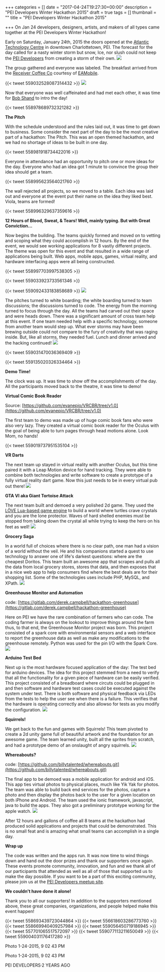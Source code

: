 +++
categories = []
date = "2017-04-24T19:27:30+00:00"
description = "PEI Developers Winter Hackathon 2015"
draft = true
tags = []
thumbnail = ""
title = "PEI Developers Winter Hackathon 2015"

+++
On Jan 24 developers, designers, artists, and makers of all types came together at the PEI Developers Winter Hackathon!


Early on Saturday, January 24th, 2015 the doors opened at the [Atlantic Technology Centre](http://www.atlantictechnologycentre.ca/) in downtown Charlottetown, PEI. The forecast for the day called for a nasty winter storm but snow, Ice, nor slush could not keep the [PEI Developers](http://www.meetup.com/PEI-Developers/) from creating a storm of their own.
![](/uploads/2017/04/24/16376995635_ba4c7256d8_z.jpg)


The group gathered and everyone was labeled. The breakfast arrived from the [Receiver Coffee Co](https://twitter.com/receivercoffee) courtesy of [EAMobile](https://twitter.com/EAMobile).


{{< tweet 559032528087314432 >}}
![](/uploads/2017/04/24/16370923412_a98695bb9f_z.jpg)


Now that everyone was well caffeinated and had met each other, it was time for [Bob Shand](https://twitter.com/feralbob) to intro the day!


{{< tweet 558978689732321282 >}}


**The Pitch**


With the schedule understood and the rules laid out, it was time to get down to business. Some consider the next part of the day to be the most creative part of a hackathon: The Pitch. This was an open themed hackathon, and we had no shortage of ideas to be built in one day.


{{< tweet 558981918734422016 >}}


Everyone in attendance had an opportunity to pitch one or more ideas for the day. Everyone who had an idea got 1 minute to convince the group their idea should get a team.


{{< tweet 558995623564021760 >}}


The wall rejected all projects, so we moved to a table. Each idea was laid out and everyone at the event put their name on the idea they liked best. Viola, teams are formed!


{{< tweet 558996329637359616 >}}


**12 Hours of Blood, Sweat, & Tears! Well, mainly typing. But with Great Conviction...**


Now begins the building. The teams quickly formed and moved on to vetting and scoping what they could accomplish in 12 hours. By the end of the event, we would see working applications for 8 vastly different projects. The theme was open for this event and that resulted in a wide range of applications being built. Web apps, mobile apps, games, virtual reality, and hardware interfacing apps were all being constructed.


{{< tweet 558997703997538305 >}}


{{< tweet 559033923733561346 >}}


{{< tweet 559092433183858689 >}}
![](/uploads/2017/04/24/16376955305_13a81c5f9a_z.jpg)


The pitches turned to white boarding; the white boarding turned to team discussions; the discussions turned to code. The energy from the morning turned to focus through the day. All the teams had carved out their space and were heads down. There was a significant amount of cross team help at this event. If one team needed help with a specific technology, someone from another team would step up. What ever storms may have been brewing outside could not compare to the fury of creativity that was raging inside. But, like all storms, they needed fuel. Lunch and dinner arrived and the hacking continued!
![](/uploads/2017/04/24/16376946825_88d881fdda_z.jpg)


{{< tweet 559031470036369409 >}}


{{< tweet 559135020326334464 >}}


**Demo Time!**


The clock was up. It was time to show off the accomplishments of the day. All the participants moved back to the theatre, it was time to demo!


**Virtual Comic Book Reader**


Source: [https://github.com/evanepio/VRCBR/tree/v1.0](https://github.com/evanepio/VRCBR/tree/v1.0)


The first team to demo was made up of huge comic book fans who were also very lazy. They created a virtual comic book reader for the Oculus with the goal of being able to turn pages through head motions alone. Look Mom, no hands!


{{< tweet 559019737951535104 >}}


**VR Darts**


The next team up stayed in virtual reality with another Oculus, but this time paired it with a Leap Motion device for hand tracking. They were able to combine both technologies and write software to create a prototype of a fully virtual reality dart game. Now this just needs to be in every virtual pub out there!
![](/uploads/2017/04/24/15749425134_bb9d2544ae_z.jpg)


**GTA VI aka Giant Tortoise Attack**


The next team built and demoed a very polished 2d game. They used the [LÖVE Lua-based game engine](https://love2d.org/) to build a world where turtles crave crystals and you are the lone protector. Waves of hard shelled enemies must be stopped from taking down the crystal all while trying to keep the hero on his feet as well!
![](/uploads/2017/04/24/15754551494_8afdd94832_z.jpg)


**Grocery Saga**


In a world full of choices where there is no clear path, one man had a vision of a world without the veil. He and his companions started a quest to use technology to answer one of life's darkest questions: where are the cheapest Doritos. This team built an awesome app that scrapes and pulls all the data from local grocery stores, stores that data, and then exposes that in a nice web app to help consumers find where the best deals are for their shopping list. Some of the technologies uses include PHP, MySQL, and XPath.
![](/uploads/2017/04/24/notgreen.jpg)


**Greenhouse Monitor and Automation**


code: [https://gitlab.com/derek.campbell/hackathon-greenhouse](https://gitlab.com/derek.campbell/hackathon-greenhouse)


Here on PEI we have the rare combination of farmers who can code. The coding farmer is always on the lookout to improve things around the farm thus, to that end, the Greenhouse Monitor project was born. This project consisted of a spark core with environmental sensors and a web interface to report the greenhouse data as well as make any modifications to the greenhouse remotely. Python was used for the pin I/O with the Spark Core.
![](/uploads/2017/04/24/me.jpg)


**Arduino Test Bed**


Next up is the most hardware focused application of the day: The test bed for arduino devices. The idea for this project stemmed from a need to verify that all the functionality for a given piece of hardware can be easily verified. This project consisted of a breadboard where circuts could be plugged in and then software and hardware test cases could be executed against the system under test. There is both software and physical feedback via LEDs from the tests to help the user see when there is a failure. This verifies that the hardware is operating correctly and also allowso for tests as you modify the configuration.
![](/uploads/2017/04/24/matt.jpg)


**Squirrels!**


We get back to the fun and games with Squirrels! This team pivoted to create a 2d unity game full of beautiful artwork and the foundation for an awesome game. The team learned unity, built all the sprites from scratch, and had a prototype demo of an onslaught of angry squirrels.
![](/uploads/2017/04/24/squi.jpg)


**Whereabouts?**


code: [https://github.com/billytalented/whereabouts.git](https://github.com/billytalented/whereabouts.git)


The final app to be demoed was a mobile application for android and iOS. This app ties virtual photos to physical places, much like Yik Yak for photos. The team was able to build back end services for the photos, capture a photo and then display the photos back to the user for a given location on both iPhone and Android. The team used the ionic framework, javascript, java to build the apps. They also got a preliminary prototype working for the apple watch.
![](/uploads/2017/04/24/last.jpg)


After 12 hours and gallons of coffee all 8 teams at the hackathon had produced solid applications and projects that could be demonstrated. This is no small feat and is amazing what small teams can accomplish in a single day.


**Wrap up**


The code was written and the apps run. It was now time to wind things down and hand out the door prizes and thank our supporters once again. These events promote community, innovation, and fun and we thank all of our participants that attended as well as all of those that supported us to make the day possible. If you want to be a part of this exciting community, please join us at the [PEI Developers meetup site](http://www.meetup.com/PEI-Developers/).


**We couldn't have done it alone!**


Thank you to all our supporters! In addition to the supporters mentioned above, these great companies, organizations, and people helped make this event happen!


{{< tweet 558693439723044864 >}}
{{< tweet 556618603286773760 >}}
{{< tweet 558669940409257984 >}}
{{< tweet 559056450719186945 >}}
{{< tweet 557701065517572097 >}}
{{< tweet 559077113211650049 >}}
{{< tweet 559004031176417280 >}}





Photo 1-24-2015, 9 02 43 PM


Photo 1-24-2015, 9 02 43 PM


PEI DEVELOPERS·2 YEARS AGO